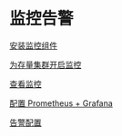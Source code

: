 监控告警
====

[安装监控组件](./1-monitor-install.md)

[为存量集群开启监控](./2-monitor-cluster-exist.md)

[查看监控](./3-monitoring.md)

[配置 Prometheus + Grafana](./4-prom-config.md)

[告警配置](./5-alert-config.md)